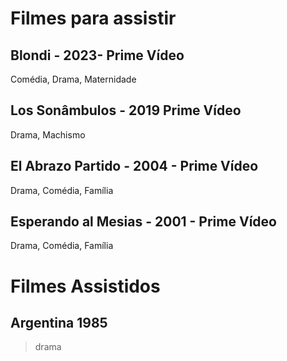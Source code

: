 # Filmes para assistir
## Blondi - 2023- Prime Vídeo
Comédia, Drama, Maternidade
## Los Sonâmbulos - 2019 Prime Vídeo
Drama, Machismo
## El Abrazo Partido - 2004 - Prime Vídeo
Drama, Comédia, Família
## Esperando al Mesias - 2001 - Prime Vídeo
Drama, Comédia, Família

# Filmes Assistidos
## Argentina 1985
> drama
